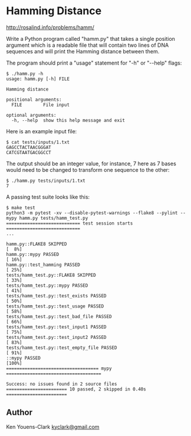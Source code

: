 # Hamming Distance

http://rosalind.info/problems/hamm/

Write a Python program called "hamm.py" that takes a single position argument which is a readable file that will contain two lines of DNA sequences and will print the Hamming distance between them.

The program should print a "usage" statement for "-h" or "--help" flags:

```
$ ./hamm.py -h
usage: hamm.py [-h] FILE

Hamming distance

positional arguments:
  FILE        File input

optional arguments:
  -h, --help  show this help message and exit
```

Here is an example input file:

```
$ cat tests/inputs/1.txt
GAGCCTACTAACGGGAT
CATCGTAATGACGGCCT
```

The output should be an integer value, for instance, 7 here as 7 bases would need to be changed to transform one sequence to the other:

```
$ ./hamm.py tests/inputs/1.txt
7
```

A passing test suite looks like this:

```
$ make test
python3 -m pytest -xv --disable-pytest-warnings --flake8 --pylint --mypy hamm.py tests/hamm_test.py
============================ test session starts ============================
...

hamm.py::FLAKE8 SKIPPED                                               [  8%]
hamm.py::mypy PASSED                                                  [ 16%]
hamm.py::test_hamming PASSED                                          [ 25%]
tests/hamm_test.py::FLAKE8 SKIPPED                                    [ 33%]
tests/hamm_test.py::mypy PASSED                                       [ 41%]
tests/hamm_test.py::test_exists PASSED                                [ 50%]
tests/hamm_test.py::test_usage PASSED                                 [ 58%]
tests/hamm_test.py::test_bad_file PASSED                              [ 66%]
tests/hamm_test.py::test_input1 PASSED                                [ 75%]
tests/hamm_test.py::test_input2 PASSED                                [ 83%]
tests/hamm_test.py::test_empty_file PASSED                            [ 91%]
::mypy PASSED                                                         [100%]
=================================== mypy ====================================

Success: no issues found in 2 source files
======================= 10 passed, 2 skipped in 0.40s =======================
```

## Author

Ken Youens-Clark <kyclark@gmail.com>
